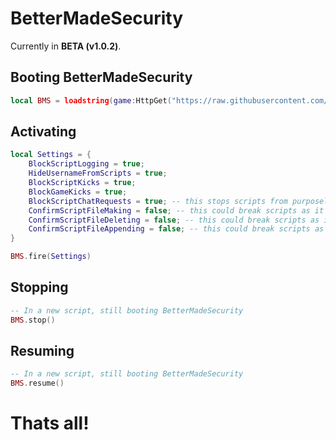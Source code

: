 # BetterMadeSecurity
Currently in **BETA (v1.0.2)**.

## Booting BetterMadeSecurity
```lua
local BMS = loadstring(game:HttpGet("https://raw.githubusercontent.com/DarkDrake666/BetterSecurity/MadeByMe/MainModule.lua"))()
```



## Activating
```lua
local Settings = {
    BlockScriptLogging = true;
    HideUsernameFromScripts = true;
    BlockScriptKicks = true;
    BlockGameKicks = true;
    BlockScriptChatRequests = true; -- this stops scripts from purposely trying to ban your account using chat.
    ConfirmScriptFileMaking = false; -- this could break scripts as it uses a function that yields.
    ConfirmScriptFileDeleting = false; -- this could break scripts as it uses a function that yields.
    ConfirmScriptFileAppending = false; -- this could break scripts as it uses a function that yields.
}

BMS.fire(Settings)
```

## Stopping
```lua
-- In a new script, still booting BetterMadeSecurity
BMS.stop()
```

## Resuming
```lua
-- In a new script, still booting BetterMadeSecurity
BMS.resume()
```

# Thats all!
